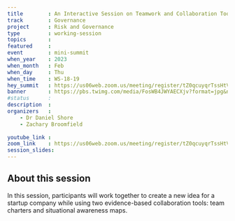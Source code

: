 ```yaml
---
title        : An Interactive Session on Teamwork and Collaboration Tools
track        : Governance
project      : Risk and Governance
type         : working-session
topics       : 
featured     :
event        : mini-summit
when_year    : 2023
when_month   : Feb
when_day     : Thu
when_time    : WS-18-19
hey_summit   : https://us06web.zoom.us/meeting/register/tZ0qcuyqrTssHtVInAVIVGRanO71rWiRvWqv
banner       : https://pbs.twimg.com/media/FosWB4JWYAECXjv?format=jpg&name=900x900
#status      : 
description  :
organizers   :
    - Dr Daniel Shore
    - Zachary Broomfield
       
youtube_link : 
zoom_link    : https://us06web.zoom.us/meeting/register/tZ0qcuyqrTssHtVInAVIVGRanO71rWiRvWqv
session_slides:
---
```




## About this session
In this session, participants will work together to create a new idea for a startup company while using two evidence-based collaboration tools:
team charters and situational awareness maps. 

